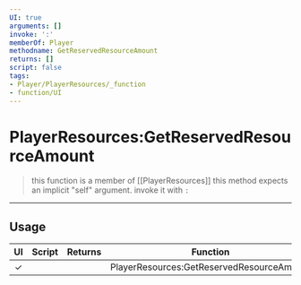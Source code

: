 ```yaml
---
UI: true
arguments: []
invoke: ':'
memberOf: Player
methodname: GetReservedResourceAmount
returns: []
script: false
tags:
- Player/PlayerResources/_function
- function/UI
---
```

# PlayerResources:GetReservedResourceAmount
> this function is a member of [[PlayerResources]]
> this method expects an implicit "self" argument. invoke it with `:`
-----
## Usage
|  UI | Script | Returns | Function | Arguments |
|:---:|:------:|-------:|:--------:|:---------|
|✓| ||PlayerResources:GetReservedResourceAmount||
